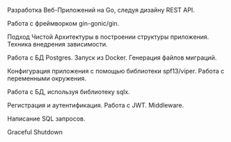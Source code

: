 Разработка Веб-Приложений на Go, следуя дизайну REST API.

Работа с фреймворком gin-gonic/gin.

Подход Чистой Архитектуры в построении структуры приложения. Техника внедрения зависимости.

Работа с БД Postgres. Запуск из Docker. Генерация файлов миграций.

Конфигурация приложения с помощью библиотеки spf13/viper. Работа с переменными окружения.

Работа с БД, используя библиотеку sqlx.

Регистрация и аутентификация. Работа с JWT. Middleware.

Написание SQL запросов.

Graceful Shutdown
